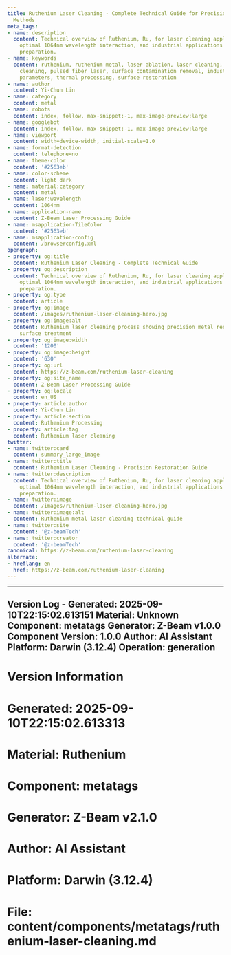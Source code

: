 ```yaml
---
title: Ruthenium Laser Cleaning - Complete Technical Guide for Precision Metal Restoration
  Methods
meta_tags:
- name: description
  content: Technical overview of Ruthenium, Ru, for laser cleaning applications, including
    optimal 1064nm wavelength interaction, and industrial applications in surface
    preparation.
- name: keywords
  content: ruthenium, ruthenium metal, laser ablation, laser cleaning, non-contact
    cleaning, pulsed fiber laser, surface contamination removal, industrial laser
    parameters, thermal processing, surface restoration
- name: author
  content: Yi-Chun Lin
- name: category
  content: metal
- name: robots
  content: index, follow, max-snippet:-1, max-image-preview:large
- name: googlebot
  content: index, follow, max-snippet:-1, max-image-preview:large
- name: viewport
  content: width=device-width, initial-scale=1.0
- name: format-detection
  content: telephone=no
- name: theme-color
  content: '#2563eb'
- name: color-scheme
  content: light dark
- name: material:category
  content: metal
- name: laser:wavelength
  content: 1064nm
- name: application-name
  content: Z-Beam Laser Processing Guide
- name: msapplication-TileColor
  content: '#2563eb'
- name: msapplication-config
  content: /browserconfig.xml
opengraph:
- property: og:title
  content: Ruthenium Laser Cleaning - Complete Technical Guide
- property: og:description
  content: Technical overview of Ruthenium, Ru, for laser cleaning applications, including
    optimal 1064nm wavelength interaction, and industrial applications in surface
    preparation.
- property: og:type
  content: article
- property: og:image
  content: /images/ruthenium-laser-cleaning-hero.jpg
- property: og:image:alt
  content: Ruthenium laser cleaning process showing precision metal restoration and
    surface treatment
- property: og:image:width
  content: '1200'
- property: og:image:height
  content: '630'
- property: og:url
  content: https://z-beam.com/ruthenium-laser-cleaning
- property: og:site_name
  content: Z-Beam Laser Processing Guide
- property: og:locale
  content: en_US
- property: article:author
  content: Yi-Chun Lin
- property: article:section
  content: Ruthenium Processing
- property: article:tag
  content: Ruthenium laser cleaning
twitter:
- name: twitter:card
  content: summary_large_image
- name: twitter:title
  content: Ruthenium Laser Cleaning - Precision Restoration Guide
- name: twitter:description
  content: Technical overview of Ruthenium, Ru, for laser cleaning applications, including
    optimal 1064nm wavelength interaction, and industrial applications in surface
    preparation.
- name: twitter:image
  content: /images/ruthenium-laser-cleaning-hero.jpg
- name: twitter:image:alt
  content: Ruthenium metal laser cleaning technical guide
- name: twitter:site
  content: '@z-beamTech'
- name: twitter:creator
  content: '@z-beamTech'
canonical: https://z-beam.com/ruthenium-laser-cleaning
alternate:
- hreflang: en
  href: https://z-beam.com/ruthenium-laser-cleaning
---
```


---
Version Log - Generated: 2025-09-10T22:15:02.613151
Material: Unknown
Component: metatags
Generator: Z-Beam v1.0.0
Component Version: 1.0.0
Author: AI Assistant
Platform: Darwin (3.12.4)
Operation: generation
---

# Version Information
# Generated: 2025-09-10T22:15:02.613313
# Material: Ruthenium
# Component: metatags
# Generator: Z-Beam v2.1.0
# Author: AI Assistant
# Platform: Darwin (3.12.4)
# File: content/components/metatags/ruthenium-laser-cleaning.md